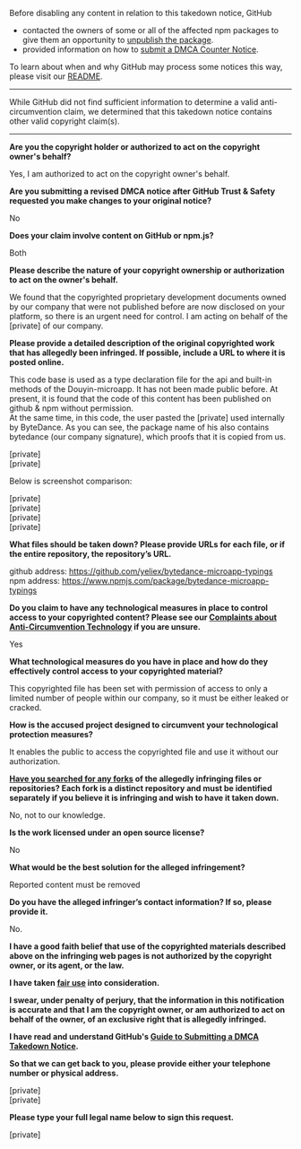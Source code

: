 Before disabling any content in relation to this takedown notice, GitHub
- contacted the owners of some or all of the affected npm packages to give them an opportunity to [unpublish the package](https://docs.npmjs.com/unpublishing-packages-from-the-registry).
- provided information on how to [submit a DMCA Counter Notice](https://docs.github.com/en/articles/guide-to-submitting-a-dmca-counter-notice).

To learn about when and why GitHub may process some notices this way, please visit our [README](https://github.com/github/dmca/blob/master/README.md#anatomy-of-a-takedown-notice).

---

While GitHub did not find sufficient information to determine a valid anti-circumvention claim, we determined that this takedown notice contains other valid copyright claim(s).

---

**Are you the copyright holder or authorized to act on the copyright owner's behalf?**

Yes, I am authorized to act on the copyright owner's behalf.

**Are you submitting a revised DMCA notice after GitHub Trust & Safety requested you make changes to your original notice?**

No

**Does your claim involve content on GitHub or npm.js?**

Both


**Please describe the nature of your copyright ownership or authorization to act on the owner's behalf.**

We found that the copyrighted proprietary development documents owned by our company that were not published before are now disclosed on your platform, so there is an urgent need for control. I am acting on behalf of the [private] of our company.

**Please provide a detailed description of the original copyrighted work that has allegedly been infringed. If possible, include a URL to where it is posted online.**

This code base is used as a type declaration file for the api and built-in methods of the Douyin-microapp. It has not been made public before. At present, it is found that the code of this content has been published on github & npm without permission.  
At the same time, in this code, the user pasted the [private] used internally by ByteDance. As you can see, the package name of his also contains bytedance (our company signature), which proofs that it is copied from us.

[private]  
[private]

Below is screenshot comparison:

[private]  
[private]  
[private]  
[private]  

**What files should be taken down? Please provide URLs for each file, or if the entire repository, the repository’s URL.**

github address: https://github.com/yeliex/bytedance-microapp-typings  
npm address: https://www.npmjs.com/package/bytedance-microapp-typings

**Do you claim to have any technological measures in place to control access to your copyrighted content? Please see our <a href="https://docs.github.com/articles/guide-to-submitting-a-dmca-takedown-notice#complaints-about-anti-circumvention-technology">Complaints about Anti-Circumvention Technology</a> if you are unsure.**

Yes

**What technological measures do you have in place and how do they effectively control access to your copyrighted material?**

This copyrighted file has been set with permission of access to only a limited number of people within our company, so it must be either leaked or cracked.

**How is the accused project designed to circumvent your technological protection measures?**

It enables the public to access the copyrighted file and use it without our authorization.

**<a href="https://docs.github.com/articles/dmca-takedown-policy#b-what-about-forks-or-whats-a-fork">Have you searched for any forks</a> of the allegedly infringing files or repositories? Each fork is a distinct repository and must be identified separately if you believe it is infringing and wish to have it taken down.**

No, not to our knowledge.

**Is the work licensed under an open source license?**

No

**What would be the best solution for the alleged infringement?**

Reported content must be removed

**Do you have the alleged infringer’s contact information? If so, please provide it.**

No.

**I have a good faith belief that use of the copyrighted materials described above on the infringing web pages is not authorized by the copyright owner, or its agent, or the law.**

**I have taken <a href="https://www.lumendatabase.org/topics/22">fair use</a> into consideration.**

**I swear, under penalty of perjury, that the information in this notification is accurate and that I am the copyright owner, or am authorized to act on behalf of the owner, of an exclusive right that is allegedly infringed.**

**I have read and understand GitHub's <a href="https://docs.github.com/articles/guide-to-submitting-a-dmca-takedown-notice/">Guide to Submitting a DMCA Takedown Notice</a>.**

**So that we can get back to you, please provide either your telephone number or physical address.**

[private]  
[private]  

**Please type your full legal name below to sign this request.**

[private]  
